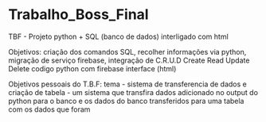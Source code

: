 # Trabalho_Boss_Final
TBF - Projeto python + SQL (banco de dados) interligado com html

Objetivos: criação dos comandos SQL, recolher informações via python, migração de serviço firebase, integração de C.R.U.D
Create
Read
Update
Delete
codigo python com firebase
interface (html)

Objetivos pessoais do T.B.F: tema - sistema de transferencia de dados e criação de tabela - um sistema que transfira dados adicionado no output do python para o banco e os dados do banco transferidos para uma tabela com os dados que foram
